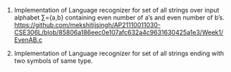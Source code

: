 1. Implementation of Language recognizer for set of all strings over input alphabet ∑={a,b}
containing even number of a’s and even number of b’s.
https://github.com/mekshitijsingh/AP21110011030-CSE306L/blob/85806a186eec0e107afc632a4c9631630425a1e3/Week1/EvenAB.c

3. Implementation of Language recognizer for set of all strings ending with two symbols of
same type.
